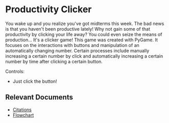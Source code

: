 # Productivity Clicker
You wake up and you realize you've got midterms this week. The bad news is that you haven't been productive lately! Why not gain some of that productivity by clicking your life away? You could even seize the means of production... It's a clicker game!
This game was created with PyGame. It focuses on the interactions with buttons and manipulation of an automatically changing number. Certain processes include manually increasing a certain number by click and automatically increasing a certain number by time after clicking a certain button.

Controls:
* Just click the button!

## Relevant Documents
* [Citations](https://docs.google.com/document/d/1rBPt4njjUDgais4v707eZrYc82FXiNg1lLvYO9LI7uk/edit?usp=sharing)
* [Flowchart](https://drive.google.com/file/d/1EReWqA6MYkf40zRbmaca-b8CBX4pA2I_/view?usp=sharing)
